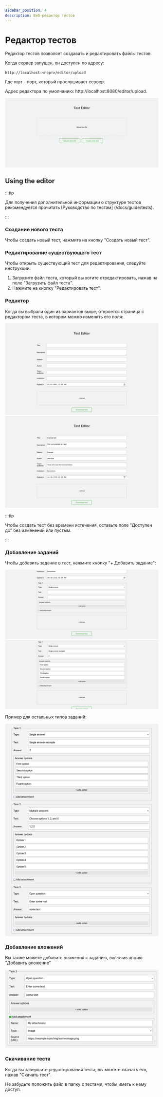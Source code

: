 ```yaml
---
sidebar_position: 4
description: Веб-редактор тестов
---
```


# Редактор тестов

Редактор тестов позволяет создавать и редактировать файлы тестов.

Когда сервер запущен, он доступен по адресу:

`http://localhost:<порт>/editor/upload`

Где `порт` - порт, который прослушивает сервер.

Адрес редактора по умолчанию: http://localhost:8080/editor/upload.

![Страница загрузки теста](./img/test-editor-upload.png)

## Using the editor

:::tip

Для получения дополнительной информации о структуре тестов рекомендуется прочитать [Руководство по тестам] (/docs/guide/tests).

:::

### Создание нового теста

Чтобы создать новый тест, нажмите на кнопку "Создать новый тест".

### Редактирование существующего тест

Чтобы открыть существующий тест для редактирования, следуйте инструкции:

1.  Загрузите файл теста, который вы хотите отредактировать, нажав на поле "Загрузить файл теста".
2.  Нажмите на кнопку "Редактировать тест".

### Редактор

Когда вы выбрали один из вариантов выше, откроется страница с редактором теста, в котором можно изменять его поля:

![Редактор тестов (пустые поля)](./img/test-editor-edit-empty.png)
![Редактор тестов (заполненные поля)](./img/test-editor-edit-filled.png)

:::tip

Чтобы создать тест без времени истечения, оставьте поле "Доступен до" без изменений или пустым.

:::

### Добавление заданий

Чтобы добавить задание в тест, нажмите кнопку "+ Добавить задание":

![Редактор тестов: добавление задания (пустые поля)](./img/test-editor-add-task-empty.png)
![Редактор тестов: добавление задания (заполненные поля)](./img/test-editor-add-task-filled.png)

Пример для остальных типов заданий:

![Редактор тестов: задания](./img/test-editor-many-tasks.png)

### Добавление вложений

Вы также можете добавить вложения к заданию, включив опцию "Добавить вложение"

![Редактор тестов: добавить вложение](./img/test-editor-add-attachment.png)

### Скачивание теста

Когда вы завершите редактирования теста, вы можете скачать его, нажав "Скачать тест".

Не забудьте положить файл в папку с тестами, чтобы иметь к нему доступ.
